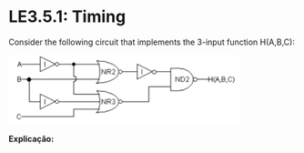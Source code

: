 # LE3.5.1: Timing
Consider the following circuit that implements the 3-input function H(A,B,C):  

![Timming](images/LE3.5.1-Timing.png)  
  
**Explicação:** 